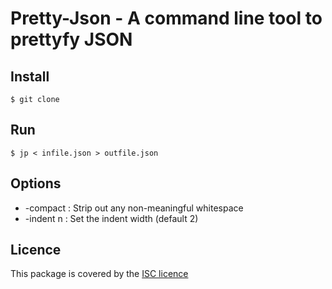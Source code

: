 # Pretty-Json - A command line tool to prettyfy JSON

## Install

    $ git clone 

## Run

    $ jp < infile.json > outfile.json

## Options

  *  -compact : Strip out any non-meaningful whitespace
  *  -indent n : Set the indent width (default 2)

## Licence

This package is covered by the [ISC licence](LICENCE)
